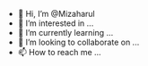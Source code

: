 - 👋 Hi, I’m @Mizaharul
- 👀 I’m interested in ...
- 🌱 I’m currently learning ...
- 💞️ I’m looking to collaborate on ...
- 📫 How to reach me ...

<!---
Mizaharul/Mizaharul is a ✨ special ✨ repository because its `README.md` (this file) appears on your GitHub profile.
You can click the Preview link to take a look at your changes.
--->
